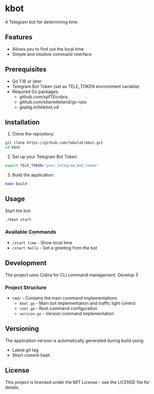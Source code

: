 # kbot

A Telegram bot for determining time

## Features

- Allows you to find out the local time
- Simple and intuitive command interface

## Prerequisites

- Go 1.16 or later
- Telegram Bot Token (set as TELE_TOKEN environment variable)
- Required Go packages:
  - github.com/spf13/cobra
  - github.com/stianeikeland/go-rpio
  - gopkg.in/telebot.v4

## Installation

1. Clone the repository:
```bash
git clone https://github.com/tabulat/kbot.git
cd kbot
```

2. Set up your Telegram Bot Token:
```bash
export TELE_TOKEN="your_telegram_bot_token"
```

3. Build the application:
```bash
make build
```


## Usage

Start the bot:
```bash
./kbot start
```

### Available Commands

- `/start time` - Show local time
- `/start hello` - Get a greeting from the bot

## Development

The project uses Cobra for CLI command management.
Develop 3

### Project Structure

- `cmd/` - Contains the main command implementations
  - `kbot.go` - Main bot implementation and traffic light control
  - `root.go` - Root command configuration
  - `version.go` - Version command implementation

## Versioning

The application version is automatically generated during build using:
- Latest git tag
- Short commit hash

## License

This project is licensed under the MIT License - see the LICENSE file for details.
